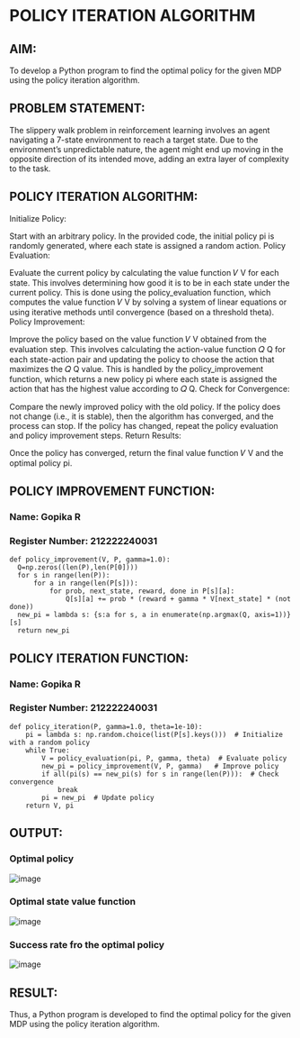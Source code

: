 # POLICY ITERATION ALGORITHM

## AIM:
To develop a Python program to find the optimal policy for the given MDP using the policy iteration algorithm.

## PROBLEM STATEMENT:
The slippery walk problem in reinforcement learning involves an agent navigating a 7-state environment to reach a target state. Due to the environment’s unpredictable nature, the agent might end up moving in the opposite direction of its intended move, adding an extra layer of complexity to the task.

## POLICY ITERATION ALGORITHM:
Initialize Policy:

Start with an arbitrary policy. In the provided code, the initial policy pi is randomly generated, where each state is assigned a random action. Policy Evaluation:

Evaluate the current policy by calculating the value function 𝑉 V for each state. This involves determining how good it is to be in each state under the current policy. This is done using the policy_evaluation function, which computes the value function 𝑉 V by solving a system of linear equations or using iterative methods until convergence (based on a threshold theta). Policy Improvement:

Improve the policy based on the value function 𝑉 V obtained from the evaluation step. This involves calculating the action-value function 𝑄 Q for each state-action pair and updating the policy to choose the action that maximizes the 𝑄 Q value. This is handled by the policy_improvement function, which returns a new policy pi where each state is assigned the action that has the highest value according to 𝑄 Q. Check for Convergence:

Compare the newly improved policy with the old policy. If the policy does not change (i.e., it is stable), then the algorithm has converged, and the process can stop. If the policy has changed, repeat the policy evaluation and policy improvement steps. Return Results:

Once the policy has converged, return the final value function 𝑉 V and the optimal policy pi.

## POLICY IMPROVEMENT FUNCTION:

### Name: Gopika R
### Register Number: 212222240031
```
def policy_improvement(V, P, gamma=1.0):
  Q=np.zeros((len(P),len(P[0])))
  for s in range(len(P)):
      for a in range(len(P[s])):
          for prob, next_state, reward, done in P[s][a]:
              Q[s][a] += prob * (reward + gamma * V[next_state] * (not done))
  new_pi = lambda s: {s:a for s, a in enumerate(np.argmax(Q, axis=1))}[s]
  return new_pi
```

## POLICY ITERATION FUNCTION:

### Name: Gopika R
### Register Number: 212222240031

```
def policy_iteration(P, gamma=1.0, theta=1e-10):
    pi = lambda s: np.random.choice(list(P[s].keys()))  # Initialize with a random policy
    while True:
        V = policy_evaluation(pi, P, gamma, theta)  # Evaluate policy
        new_pi = policy_improvement(V, P, gamma)   # Improve policy
        if all(pi(s) == new_pi(s) for s in range(len(P))):  # Check convergence
            break
        pi = new_pi  # Update policy
    return V, pi
```

## OUTPUT:
### Optimal policy
![image](https://github.com/user-attachments/assets/c16e797d-e155-4b88-aeca-30f966aa6333)


### Optimal state value function
![image](https://github.com/user-attachments/assets/72184526-b100-4fbd-98d2-c7e755068119)



### Success rate fro the optimal policy
![image](https://github.com/user-attachments/assets/77504b72-71e4-4e27-a110-4f771ac50da3)




## RESULT:

Thus, a Python program is developed to find the optimal policy for the given MDP using the policy iteration algorithm.
